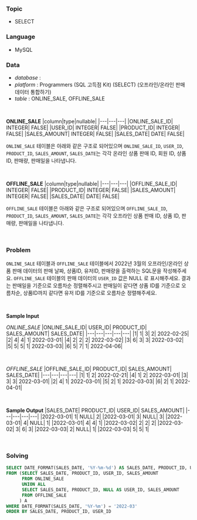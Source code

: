 ### Topic
- SELECT
  
### Language
- MySQL

### Data
- *database* : 
- *platform* : Programmers (SQL 고득점 Kit) (SELECT) (오프라인/온라인 판매 데이터 통합하기)
- *table* : ONLINE_SALE, OFFLINE_SALE

<br>

**ONLINE_SALE**
|column|type|nullable|
|---|---|---|
|ONLINE_SALE_ID|	INTEGER|	FALSE|
|USER_ID|	INTEGER|	FALSE|
|PRODUCT_ID|	INTEGER|	FALSE|
|SALES_AMOUNT|	INTEGER|	FALSE|
|SALES_DATE|	DATE|	FALSE|

`ONLINE_SALE` 테이블은 아래와 같은 구조로 되어있으며 `ONLINE_SALE_ID`, `USER_ID`, `PRODUCT_ID`, `SALES_AMOUNT`, `SALES_DATE`는 각각 온라인 상품 판매 ID, 회원 ID, 상품 ID, 판매량, 판매일을 나타냅니다.

<br>

**OFFLINE_SALE**
|column|type|nullable|
|---|---|---|
|OFFLINE_SALE_ID|	INTEGER|	FALSE|
|PRODUCT_ID|	INTEGER|	FALSE|
|SALES_AMOUNT|	INTEGER|	FALSE|
|SALES_DATE|	DATE|	FALSE|

`OFFLINE_SALE` 테이블은 아래와 같은 구조로 되어있으며 `OFFLINE_SALE_ID`, `PRODUCT_ID`, `SALES_AMOUNT`, `SALES_DATE`는 각각 오프라인 상품 판매 ID, 상품 ID, 판매량, 판매일을 나타냅니다.

<br>

### Problem
`ONLINE_SALE` 테이블과 `OFFLINE_SALE` 테이블에서 2022년 3월의 오프라인/온라인 상품 판매 데이터의 판매 날짜, 상품ID, 유저ID, 판매량을 출력하는 SQL문을 작성해주세요. `OFFLINE_SALE` 테이블의 판매 데이터의 `USER_ID` 값은 NULL 로 표시해주세요. 결과는 판매일을 기준으로 오름차순 정렬해주시고 판매일이 같다면 상품 ID를 기준으로 오름차순, 상품ID까지 같다면 유저 ID를 기준으로 오름차순 정렬해주세요.

<br>

**Sample Input**

*ONLINE_SALE*
|ONLINE_SALE_ID|	USER_ID|	PRODUCT_ID|	SALES_AMOUNT|	SALES_DATE|
|---|---|---|---|---|
|1|	1|	3|	2|	2022-02-25|
|2|	4|	4|	1|	2022-03-01|
|4|	2|	2|	2|	2022-03-02|
|3|	6|	3|	3|	2022-03-02|
|5|	5|	5|	1|	2022-03-03|
|6|	5|	7|	1|	2022-04-06|

<br>

*OFFLINE_SALE*
|OFFLINE_SALE_ID|	PRODUCT_ID|	SALES_AMOUNT|	SALES_DATE|
|---|---|---|---|
|1|	1|	2|	2022-02-21|
|4|	1|	2|	2022-03-01|
|3|	3|	3|	2022-03-01|
|2|	4|	1|	2022-03-01|
|5|	2|	1|	2022-03-03|
|6|	2|	1|	2022-04-01|

<br>

**Sample Output**
|SALES_DATE|	PRODUCT_ID|	USER_ID|	SALES_AMOUNT|
|---|---|---|---|
|2022-03-01|	1|	NULL|	2|
|2022-03-01|	3|	NULL|	3|
|2022-03-01|	4|	NULL|	1|
|2022-03-01|	4|	4|	1|
|2022-03-02|	2|	2|	2|
|2022-03-02|	3|	6|	3|
|2022-03-03|	2|	NULL|	1|
|2022-03-03|	5|	5|	1|


<br>

### Solving

```sql
SELECT DATE_FORMAT(SALES_DATE, '%Y-%m-%d') AS SALES_DATE, PRODUCT_ID, USER_ID, SALES_AMOUNT
FROM (SELECT SALES_DATE, PRODUCT_ID, USER_ID, SALES_AMOUNT
      FROM ONLINE_SALE
      UNION ALL
      SELECT SALES_DATE, PRODUCT_ID, NULL AS USER_ID, SALES_AMOUNT 
      FROM OFFLINE_SALE
     ) A
WHERE DATE_FORMAT(SALES_DATE, '%Y-%m') = '2022-03'
ORDER BY SALES_DATE, PRODUCT_ID, USER_ID              
```
